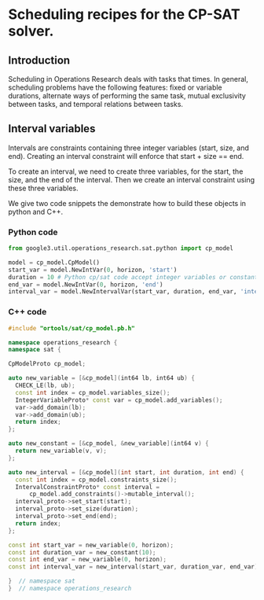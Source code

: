# Scheduling recipes for the CP-SAT solver.



## Introduction

Scheduling in Operations Research deals with tasks that times. In general,
scheduling problems have the following features: fixed or variable durations,
alternate ways of performing the same task, mutual exclusivity between tasks,
and temporal relations between tasks.

## Interval variables

Intervals are constraints containing three integer variables (start, size, and
end). Creating an interval constraint will enforce that start + size == end.

To create an interval, we need to create three variables, for the start, the
size, and the end of the interval. Then we create an interval constraint using
these three variables.

We give two code snippets the demonstrate how to build these objects in python
and C++.

### Python code

```python
from google3.util.operations_research.sat.python import cp_model

model = cp_model.CpModel()
start_var = model.NewIntVar(0, horizon, 'start')
duration = 10 # Python cp/sat code accept integer variables or constants.
end_var = model.NewIntVar(0, horizon, 'end')
interval_var = model.NewIntervalVar(start_var, duration, end_var, 'interval')
```

### C++ code

```cpp
#include "ortools/sat/cp_model.pb.h"

namespace operations_research {
namespace sat {

CpModelProto cp_model;

auto new_variable = [&cp_model](int64 lb, int64 ub) {
  CHECK_LE(lb, ub);
  const int index = cp_model.variables_size();
  IntegerVariableProto* const var = cp_model.add_variables();
  var->add_domain(lb);
  var->add_domain(ub);
  return index;
};

auto new_constant = [&cp_model, &new_variable](int64 v) {
  return new_variable(v, v);
};

auto new_interval = [&cp_model](int start, int duration, int end) {
  const int index = cp_model.constraints_size();
  IntervalConstraintProto* const interval =
      cp_model.add_constraints()->mutable_interval();
  interval_proto->set_start(start);
  interval_proto->set_size(duration);
  interval_proto->set_end(end);
  return index;
};

const int start_var = new_variable(0, horizon);
const int duration_var = new_constant(10);
const int end_var = new_variable(0, horizon);
const int interval_var = new_interval(start_var, duration_var, end_var);

}  // namespace sat
}  // namespace operations_research
```
